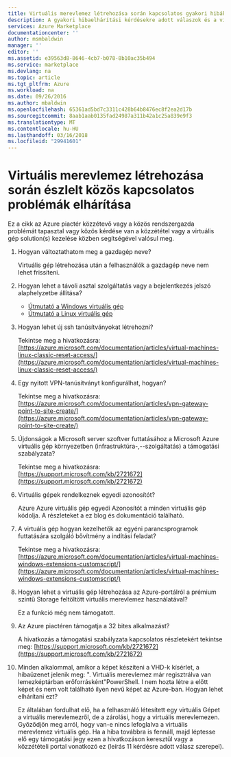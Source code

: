 ```yaml
---
title: Virtuális merevlemez létrehozása során kapcsolatos gyakori hibák elhárítása |} Microsoft Docs
description: A gyakori hibaelhárítási kérdésekre adott válaszok és a virtuális merevlemez létrehozása során.
services: Azure Marketplace
documentationcenter: ''
author: msmbaldwin
manager: ''
editor: ''
ms.assetid: e39563d8-8646-4cb7-b078-8b10ac35b494
ms.service: marketplace
ms.devlang: na
ms.topic: article
ms.tgt_pltfrm: Azure
ms.workload: na
ms.date: 09/26/2016
ms.author: mbaldwin
ms.openlocfilehash: 65361ad5bd7c3311c428b64b8476ec8f2ea2d17b
ms.sourcegitcommit: 8aab1aab0135fad24987a311b42a1c25a839e9f3
ms.translationtype: MT
ms.contentlocale: hu-HU
ms.lasthandoff: 03/16/2018
ms.locfileid: "29941601"
---
```

# <a name="how-to-troubleshoot-common-issues-encountered-during-vhd-creation"></a>Virtuális merevlemez létrehozása során észlelt közös kapcsolatos problémák elhárítása
Ez a cikk az Azure piactér közzétevő vagy a közös rendszergazda problémát tapasztal vagy közös kérdése van a közzététel vagy a virtuális gép solution(s) kezelése közben segítségével valósul meg.

1. Hogyan változtathatom meg a gazdagép neve?
   
    Virtuális gép létrehozása után a felhasználók a gazdagép neve nem lehet frissíteni.
2. Hogyan lehet a távoli asztal szolgáltatás vagy a bejelentkezés jelszó alaphelyzetbe állítása?
   
   * [Útmutató a Windows virtuális gép](https://azure.microsoft.com/documentation/articles/virtual-machines-windows-reset-rdp/)
   * [Útmutató a Linux virtuális gép](https://azure.microsoft.com/documentation/articles/virtual-machines-linux-classic-reset-access/)
3. Hogyan lehet új ssh tanúsítványokat létrehozni?
   
   Tekintse meg a hivatkozásra: [https://azure.microsoft.com/documentation/articles/virtual-machines-linux-classic-reset-access/](https://azure.microsoft.com/documentation/articles/virtual-machines-linux-classic-reset-access/)
4. Egy nyitott VPN-tanúsítványt konfigurálhat, hogyan?
   
   Tekintse meg a hivatkozásra: [https://azure.microsoft.com/documentation/articles/vpn-gateway-point-to-site-create/](https://azure.microsoft.com/documentation/articles/vpn-gateway-point-to-site-create/)
5. Újdonságok a Microsoft server szoftver futtatásához a Microsoft Azure virtuális gép környezetben (infrastruktúra-,--szolgáltatás) a támogatási szabályzata?
   
   Tekintse meg a hivatkozásra: [https://support.microsoft.com/kb/2721672](https://support.microsoft.com/kb/2721672)
6. Virtuális gépek rendelkeznek egyedi azonosítót?
   
   Azure Azure virtuális gép egyedi Azonosítót a minden virtuális gép kódolja. A részleteket a ez blog és dokumentáció található.
7. A virtuális gép hogyan kezelhetők az egyéni parancsprogramok futtatására szolgáló bővítmény a indítási feladat?
   
   Tekintse meg a hivatkozásra: [https://azure.microsoft.com/documentation/articles/virtual-machines-windows-extensions-customscript/](https://azure.microsoft.com/documentation/articles/virtual-machines-windows-extensions-customscript/)
8. Hogyan lehet a virtuális gép létrehozása az Azure-portálról a prémium szintű Storage feltöltött virtuális merevlemez használatával?
   
   Ez a funkció még nem támogatott.
9. Az Azure piactéren támogatja a 32 bites alkalmazást?
   
   A hivatkozás a támogatási szabályzata kapcsolatos részletekért tekintse meg: [https://support.microsoft.com/kb/2721672](https://support.microsoft.com/kb/2721672)
10. Minden alkalommal, amikor a képet készíteni a VHD-k kísérlet, a hibaüzenet jelenik meg: ". Virtuális merevlemez már regisztrálva van lemezképtárban erőforrásként"PowerShell. I nem hozta létre a előtt képet és nem volt található ilyen nevű képet az Azure-ban. Hogyan lehet elhárítani ezt?
    
    Ez általában fordulhat elő, ha a felhasználó létesített egy virtuális Gépet a virtuális merevlemezről, de a zárolási, hogy a virtuális merevlemezen. Győződjön meg arról, hogy van-e nincs lefoglalva a virtuális merevlemez virtuális gép. Ha a hiba továbbra is fennáll, majd léptesse elő egy támogatási jegy ezen a hivatkozáson keresztül vagy a közzétételi portal vonatkozó ez (leírás 11 kérdésre adott válasz szerepel).